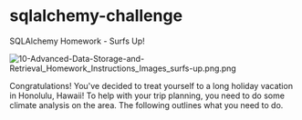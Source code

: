 # sqlalchemy-challenge
 
 SQLAlchemy Homework - Surfs Up!
 
 ![10-Advanced-Data-Storage-and-Retrieval_Homework_Instructions_Images_surfs-up.png.png](Images/10-Advanced-Data-Storage-and-Retrieval_Homework_Instructions_Images_surfs-up.png) 
 
Congratulations! You've decided to treat yourself to a long holiday vacation in Honolulu, Hawaii! To help with your trip planning, you need to do some climate analysis on the area. The following outlines what you need to do.
